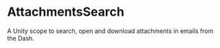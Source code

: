 AttachmentsSearch
=================

A Unity scope to search, open and download attachments in emails from the Dash.
